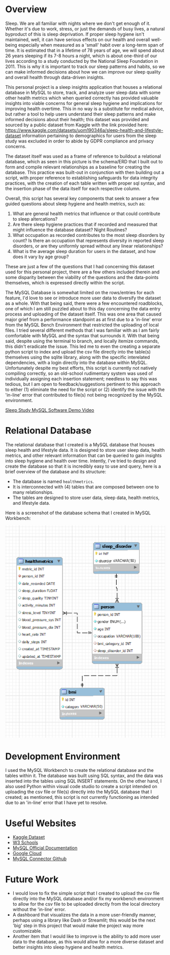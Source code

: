 # Overview

Sleep. We are all familiar with nights where we don't get enough of it. Whether it's due to work, stress, or just the demands of busy lives, a natural byproduct of this is sleep deprivation. If proper sleep hygiene isn't maintained, well, it can have serious effects on our health and overall well-being especially when measured as a 'small' habit over a long-term span of time. It is estimated that in a lifetime of 78 years of age, we will spend about 26 years sleeping if its 7-8 hours a night, which is about one-third of our lives according to a study conducted by the National Sleep Foundation in 2011. This is why it is important to track our sleep patterns and habits, so we can make informed decisions about how we can improve our sleep quality and overall health through data-driven insights.

This personal project is a sleep insights application that houses a relational database in MySQL to store, track, and analyze user sleep data with some other health metrics which when queried correctly has provided valuable insights into viable concerns for general sleep hygiene and implications for improving health overtime. This in no way is a substitute for medical advice, but rather a tool to help users understand their sleep patterns and make informed decisions about their health; this dataset was provided and sourced by a public dataset from Kaggle with the link provided here: https://www.kaggle.com/datasets/uom190346a/sleep-health-and-lifestyle-dataset information pertaining to demographics for users from the sleep study was excluded in order to abide by GDPR compliance and privacy concerns.

The dataset itself was used as a frame of reference to buildout a relational database, which as seen in this picture is the schema/ERD that I built out to form and compile relevant relationships as a baseline for creating the database. This practice was built-out in conjunction with then building out a script, with proper reference to establishing safeguards for data integrity practices, with the creation of each table written with proper sql syntax, and the insertion phase of the data itself for each respective column. 

Overall, this script has several key components that seek to answer a few guided questions about sleep hygiene and health metrics, such as:

1. What are general health metrics that influence or that could contribute to sleep altercations?
2. Are there sleep hygiene practices that if recorded and measured that might influence the database dataset? Night Routines?
3. What occupation as recorded contributes to the most sleep disorders by count? Is there an occupation that represents diversity in reported sleep disorders, or are they uniformly spread without any linear relationships?
4. What is the average sleep duration for users in the dataset, and how does it vary by age group?
  
These are just a few of the questions that I had concerning this dataset used for this personal project, there are a few others included therein and some disparity between the viability of the questions and the data-points themselves, which is expressed directly within the script.

The MySQL Database is somewhat limited on the rows/entries for each feature, I'd love to see or introduce more user data to diversify the dataset as a whole. With that being said, there were a few encountered roadblocks, one of which I am still puzzled about to this day concerning the data entry process and uploading of the dataset itself. This was one area that caused major grief from a performance standpoint as at first due to a 'in-line' error from the MySQL Bench Environment that restricted the uploading of local files. I tried several different methods that I was familiar with as I am fairly comfortable with MySQL and the syntax that surrounds it. With that being said, despite using the terminal to branch, and locally itemize commands, this didn't eradicate the issue. This led me to even the creating a separate python script to index and upload the csv file directly into the table(s) themselves using the sqlite library, along with the specific interelated dependencies, with a login directly into the database within MySQL. Unfortunately despite my best efforts, this script is currently not natively compiling correctly, so an old-school rudimentary system was used of individually assigning each insertion statement; needless to say this was tedious, but I am open to feedback/suggestions pertinent to this approach to either (1) eliminate the need for the script or (2) identify the issue with the 'in-line' error that contributed to file(s) not being recognized by the MySQL environment.


[Sleep Study MySQL Software Demo Video](https://youtu.be/xl00FCAHIJs)


# Relational Database

The relational database that I created is a MySQL database that houses sleep health and lifestyle data. It is designed to store user sleep data, health metrics, and other relevant information that can be queried to gain insights into sleep hygiene and health over time. Intently, I've tried to design and create the database so that it is incredibly easy to use and query, here is a brief overview of the database and its structure:

- The database is named `healthmetrics`.
- It is interconnected with (4) tables that are composed between one to many relationships.
- The tables are designed to store user data, sleep data, health metrics, and lifestyle data.

Here is a screenshot of the database schema that I created in MySQL Workbench:

![Database Schema](Sleep-Analysis-Database-ERD-Schema.png)


# Development Environment

I used the MySQL Workbench to create the relational database and the tables within it. The database was built using SQL syntax, and the data was inserted into the tables using SQL INSERT statements. On the other hand, I also used Python within visual code studio to create a script intended on uploading the csv file or file(s) directly into the MySQL database that I created; as mentioned, this script is not currently functioning as intended due to an 'in-line' error that I have yet to resolve.


# Useful Websites

- [Kaggle Dataset](https://www.kaggle.com/datasets/uom190346a/sleep-health-and-lifestyle-dataset)
- [W3 Schools](https://www.w3schools.com/MySQL/mysql_join_cross.asp)
- [MySQL Official Documentation](https://dev.mysql.com/doc/)
- [Google Cloud](https://cloud.google.com/learn/what-is-a-relational-database?hl=en)
- [MySQL Connector Github](https://github.com/mysql/mysql-connector-python)

# Future Work

- I would love to fix the simple script that I created to upload the csv file directly into the MySQL database and/or fix my workbench environment to allow for the csv file to be uploaded directly from the local directory without the 'in-line' error.
- A dashboard that visualizes the data in a more user-friendly manner, perhaps using a library like Dash or Streamlit; this would be the next 'big' step in this project that would make the project way more customizable.
- Another item that I would like to improve is the ability to add more user data to the database, as this would allow for a more diverse dataset and better insights into sleep hygiene and health metrics.